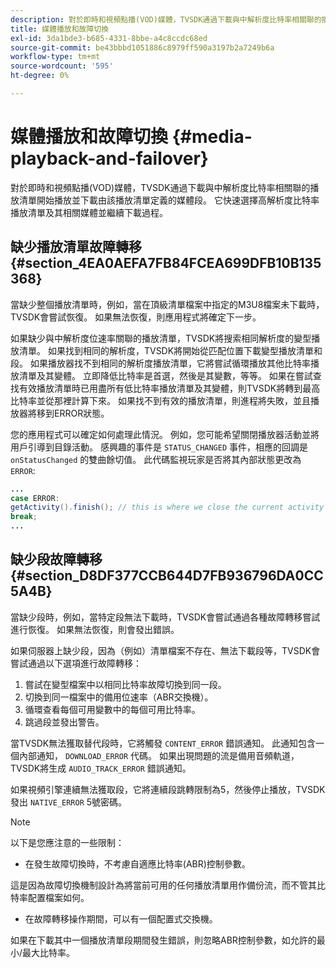 ```yaml
---
description: 對於即時和視頻點播(VOD)媒體，TVSDK通過下載與中解析度比特率相關聯的播放清單開始播放並下載由該播放清單定義的媒體段。 它快速選擇高解析度比特率播放清單及其相關媒體並繼續下載過程。
title: 媒體播放和故障切換
exl-id: 3da1bde3-b685-4331-8bbe-a4c8ccdc68ed
source-git-commit: be43bbbd1051886c8979ff590a3197b2a7249b6a
workflow-type: tm+mt
source-wordcount: '595'
ht-degree: 0%

---
```


# 媒體播放和故障切換 {#media-playback-and-failover}

對於即時和視頻點播(VOD)媒體，TVSDK通過下載與中解析度比特率相關聯的播放清單開始播放並下載由該播放清單定義的媒體段。 它快速選擇高解析度比特率播放清單及其相關媒體並繼續下載過程。

## 缺少播放清單故障轉移 {#section_4EA0AEFA7FB84FCEA699DFB10B135368}

當缺少整個播放清單時，例如，當在頂級清單檔案中指定的M3U8檔案未下載時，TVSDK會嘗試恢復。 如果無法恢復，則應用程式將確定下一步。

如果缺少與中解析度位速率關聯的播放清單，TVSDK將搜索相同解析度的變型播放清單。 如果找到相同的解析度，TVSDK將開始從匹配位置下載變型播放清單和段。 如果播放器找不到相同的解析度播放清單，它將嘗試循環播放其他比特率播放清單及其變體。 立即降低比特率是首選，然後是其變數，等等。 如果在嘗試查找有效播放清單時已用盡所有低比特率播放清單及其變體，則TVSDK將轉到最高比特率並從那裡計算下來。 如果找不到有效的播放清單，則進程將失敗，並且播放器將移到ERROR狀態。

您的應用程式可以確定如何處理此情況。 例如，您可能希望關閉播放器活動並將用戶引導到目錄活動。 感興趣的事件是 `STATUS_CHANGED` 事件，相應的回調是 `onStatusChanged` 的雙曲餘切值。 此代碼監視玩家是否將其內部狀態更改為 `ERROR`:

```java
... 
case ERROR: 
getActivity().finish(); // this is where we close the current activity (the Player activity) 
break; 
...
```

## 缺少段故障轉移 {#section_D8DF377CCB644D7FB936796DA0CC5A4B}

當缺少段時，例如，當特定段無法下載時，TVSDK會嘗試通過各種故障轉移嘗試進行恢復。 如果無法恢復，則會發出錯誤。

如果伺服器上缺少段，因為（例如）清單檔案不存在、無法下載段等，TVSDK會嘗試通過以下選項進行故障轉移：

1. 嘗試在變型檔案中以相同比特率故障切換到同一段。
1. 切換到同一檔案中的備用位速率（ABR交換機）。
1. 循環查看每個可用變數中的每個可用比特率。
1. 跳過段並發出警告。

當TVSDK無法獲取替代段時，它將觸發 `CONTENT_ERROR` 錯誤通知。 此通知包含一個內部通知， `DOWNLOAD_ERROR` 代碼。 如果出現問題的流是備用音頻軌道，TVSDK將生成 `AUDIO_TRACK_ERROR` 錯誤通知。

如果視頻引擎連續無法獲取段，它將連續段跳轉限制為5，然後停止播放，TVSDK發出 `NATIVE_ERROR` 5號密碼。

>[!NOTE]
>
>以下是您應注意的一些限制：
>
>* 在發生故障切換時，不考慮自適應比特率(ABR)控制參數。
>
>  這是因為故障切換機制設計為將當前可用的任何播放清單用作備份流，而不管其比特率配置檔案如何。
>* 在故障轉移操作期間，可以有一個配置式交換機。
>
>  如果在下載其中一個播放清單段期間發生錯誤，則忽略ABR控制參數，如允許的最小/最大比特率。
